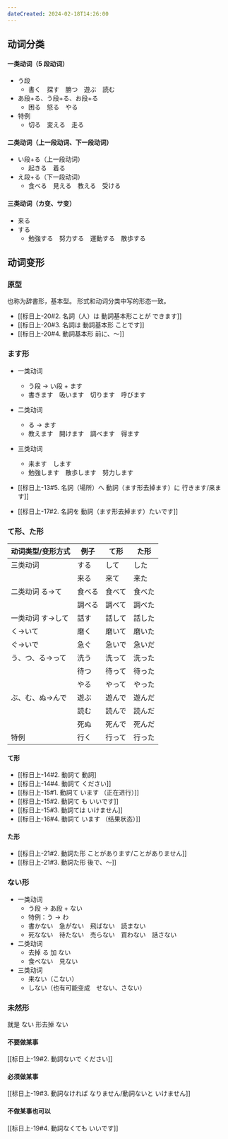 ```yaml
---
dateCreated: 2024-02-18T14:26:00
---
```

## 动词分类
#### 一类动词（5 段动词）
- う段
	- 書く　探す　勝つ　遊ぶ　読む
- あ段+る、う段+る、お段+る
	- 困る　怒る　やる
- 特例
	- 切る　変える　走る
#### 二类动词（上一段动词、下一段动词）
- い段+る（上一段动词）
	- 起きる　着る
- え段+る（下一段动词）
	- 食べる　見える　教える　受ける
#### 三类动词（カ变、サ变）
- 来る
- する
	- 勉強する　努力する　運動する　散歩する
## 动词变形
### 原型
也称为辞書形，基本型。
形式和动词分类中写的形态一致。
- [[标日上-20#2. 名詞（人）は 動詞基本形ことが できます]]
- [[标日上-20#3. 名詞は 動詞基本形 ことです]]
- [[标日上-20#4. 動詞基本形 前に、〜]]
### ます形
- 一类动词
	- う段 -> い段 + ます
	- 書きます　吸います　切ります　呼びます
- 二类动词
	- る -> ます
	- 教えます　開けます　調べます　得ます
- 三类动词
	- 来ます　します
	- 勉強します　散歩します　努力します

- [[标日上-13#5. 名詞（場所）へ 動詞（ます形去掉ます）に 行きます/来ます]]
- [[标日上-17#2. 名詞を 動詞（ます形去掉ます）たいです]]
### て形、た形
| 动词类型/变形方式 | 例子 | て形 | た形 |
| ---- | ---- | ---- | ---- |
| 三类动词 | する | して | した |
|  | 来る | 来て | 来た |
| 二类动词 る→て | 食べる | 食べて | 食べた |
|  | 調べる | 調べて | 調べた |
| 一类动词 す→して | 話す | 話して | 話した |
| く→いて | 磨く | 磨いて | 磨いた |
| ぐ→いで | 急ぐ | 急いで | 急いだ |
| う、つ、る→って | 洗う | 洗って | 洗った |
|  | 待つ | 待って | 待った |
|  | やる | やって | やった |
| ぶ、む、ぬ→んで | 遊ぶ | 遊んで | 遊んだ |
|  | 読む | 読んで | 読んだ |
|  | 死ぬ | 死んで | 死んだ |
| 特例 | 行く | 行って | 行った |
#### て形
- [[标日上-14#2. 動詞て 動詞]
- [[标日上-14#4. 動詞て ください]]
- [[标日上-15#1. 動詞て います （正在进行）]]
- [[标日上-15#2. 動詞て も いいです]]
- [[标日上-15#3. 動詞ては いけません]]
- [[标日上-16#4. 動詞て います （结果状态）]]
#### た形
- [[标日上-21#2. 動詞た形 ことがあります/ことがありません]]
- [[标日上-21#3. 動詞た形 後で、〜]]
### ない形
- 一类动词
	- う段 -> あ段 + ない
	- 特例：う -> わ
	- 書かない　急がない　飛ばない　読まない
	- 死なない　待たない　売らない　買わない　話さない
- 二类动词
	- 去掉 る 加 ない
	- 食べない　見ない
- 三类动词
	- 来ない（こない）
	- しない（也有可能变成　せない、さない）
### 未然形
就是 ない 形去掉 ない
#### 不要做某事
[[标日上-19#2. 動詞ないで ください]]
#### 必须做某事
[[标日上-19#3. 動詞なければ なりません/動詞ないと いけません]]
#### 不做某事也可以
[[标日上-19#4. 動詞なくても いいです]]